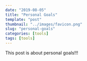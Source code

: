 ```yaml
---
date: "2019-08-05"
title: "Personal Goals"
template: "post"
thumbnail: "../images/favicon.png"
slug: "personal-goals"
categories: [tools]
tags: [tools]
---
```


This post is about personal goals!!!